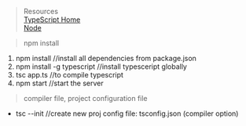 > Resources  
[TypeScript Home](www.typescriptlang.org)  
[Node](https://nodejs.org)

> npm install
1. npm install //install all dependencies from package.json
2. npm install -g typescript //install typesceript globally
3. tsc app.ts //to compile typescript
4. npm start //start the server

> compiler file, project configuration file
* tsc --init   //create new proj config file: tsconfig.json (compiler option)